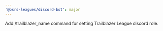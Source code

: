 ```yaml
---
'@osrs-leagues/discord-bot': major
---
```


Add /trailblazer_name command for setting Trailblazer League discord role.
